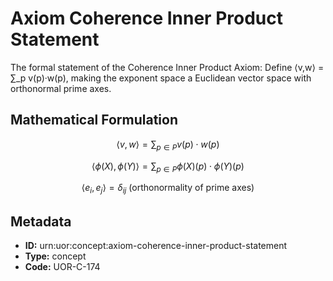 # Axiom Coherence Inner Product Statement

The formal statement of the Coherence Inner Product Axiom: Define ⟨v,w⟩ = ∑_p v(p)·w(p), making the exponent space a Euclidean vector space with orthonormal prime axes.

## Mathematical Formulation

$$
\langle v,w \rangle = \sum_{p \in P} v(p) \cdot w(p)
$$

$$
\langle \phi(X), \phi(Y) \rangle = \sum_{p \in P} \phi(X)(p) \cdot \phi(Y)(p)
$$

$$
\langle e_i, e_j \rangle = \delta_{ij} \text{ (orthonormality of prime axes)}
$$

## Metadata

- **ID:** urn:uor:concept:axiom-coherence-inner-product-statement
- **Type:** concept
- **Code:** UOR-C-174

